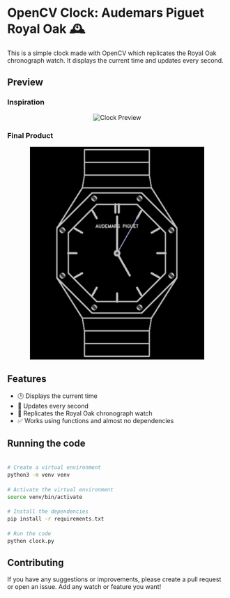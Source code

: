 # OpenCV Clock: Audemars Piguet Royal Oak 🕰️

This is a simple clock made with OpenCV which replicates the Royal Oak chronograph watch. It displays the current time and updates every second.

## Preview

### Inspiration

<div align="center">
  <img src="inspiration/inspiration/ap/ap_inspo.png" alt="Clock Preview" width="400"/>
</div>

### Final Product

<div align="center">
  <img src="inspiration/ap/ap_curr.png" alt="Clock Preview" width="400"/>
</div>

## Features

- 🕒 Displays the current time
- 🔄 Updates every second
- 🎨 Replicates the Royal Oak chronograph watch
- ✅ Works using functions and almost no dependencies

## Running the code

```bash

# Create a virtual environment
python3 -m venv venv

# Activate the virtual environment
source venv/bin/activate

# Install the dependencies
pip install -r requirements.txt

# Run the code
python clock.py
```

## Contributing

If you have any suggestions or improvements, please create a pull request or open an issue. Add any watch or feature you want!
